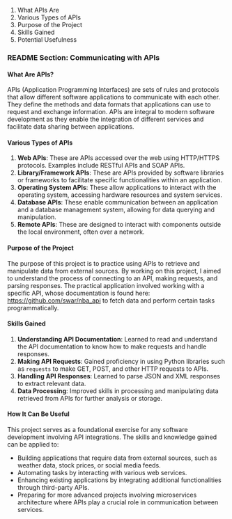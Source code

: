 1. What APIs Are
2. Various Types of APIs
3. Purpose of the Project
4. Skills Gained
5. Potential Usefulness

### README Section: Communicating with APIs

#### What Are APIs?

APIs (Application Programming Interfaces) are sets of rules and protocols that allow different software applications to communicate with each other. They define the methods and data formats that applications can use to request and exchange information. APIs are integral to modern software development as they enable the integration of different services and facilitate data sharing between applications.

#### Various Types of APIs

1. **Web APIs**: These are APIs accessed over the web using HTTP/HTTPS protocols. Examples include RESTful APIs and SOAP APIs.
2. **Library/Framework APIs**: These are APIs provided by software libraries or frameworks to facilitate specific functionalities within an application.
3. **Operating System APIs**: These allow applications to interact with the operating system, accessing hardware resources and system services.
4. **Database APIs**: These enable communication between an application and a database management system, allowing for data querying and manipulation.
5. **Remote APIs**: These are designed to interact with components outside the local environment, often over a network.

#### Purpose of the Project

The purpose of this project is to practice using APIs to retrieve and manipulate data from external sources. By working on this project, I aimed to understand the process of connecting to an API, making requests, and parsing responses. The practical application involved working with a specific API, whose documentation is found here: https://github.com/swar/nba_api to fetch data and perform certain tasks programmatically.

#### Skills Gained

1. **Understanding API Documentation**: Learned to read and understand the API documentation to know how to make requests and handle responses.
2. **Making API Requests**: Gained proficiency in using Python libraries such as `requests` to make GET, POST, and other HTTP requests to APIs.
3. **Handling API Responses**: Learned to parse JSON and XML responses to extract relevant data.
4. **Data Processing**: Improved skills in processing and manipulating data retrieved from APIs for further analysis or storage.

#### How It Can Be Useful

This project serves as a foundational exercise for any software development involving API integrations. The skills and knowledge gained can be applied to:
- Building applications that require data from external sources, such as weather data, stock prices, or social media feeds.
- Automating tasks by interacting with various web services.
- Enhancing existing applications by integrating additional functionalities through third-party APIs.
- Preparing for more advanced projects involving microservices architecture where APIs play a crucial role in communication between services.
